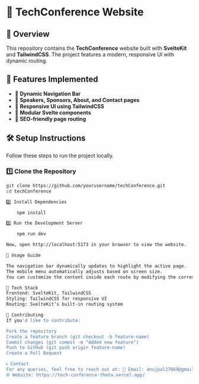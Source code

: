 
# 🎤 TechConference Website

## 📌 Overview
This repository contains the **TechConference** website built with **SvelteKit** and **TailwindCSS**. The project features a modern, responsive UI with dynamic routing.

## 🚀 Features Implemented
- 📌 **Dynamic Navigation Bar**  
- 📌 **Speakers, Sponsors, About, and Contact pages**  
- 📌 **Responsive UI using TailwindCSS**  
- 📌 **Modular Svelte components**  
- 📌 **SEO-friendly page routing**  

## 🛠️ Setup Instructions
Follow these steps to run the project locally.

### 1️⃣ Clone the Repository
```sh
git clone https://github.com/yourusername/techConference.git
cd techConference

2️⃣ Install Dependencies

    npm install

3️⃣ Run the Development Server

    npm run dev

Now, open http://localhost:5173 in your browser to view the website.

📜 Usage Guide

The navigation bar dynamically updates to highlight the active page.
The mobile menu automatically adjusts based on screen size.
You can customize the content inside each route by modifying the corresponding +page.svelte files.

🎨 Tech Stack
Frontend: SvelteKit, TailwindCSS
Styling: TailwindCSS for responsive UI
Routing: SvelteKit’s built-in routing system

🤝 Contributing
If you'd like to contribute:

Fork the repository
Create a feature branch (git checkout -b feature-name)
Commit changes (git commit -m "Added new feature")
Push to GitHub (git push origin feature-name)
Create a Pull Request

📞 Contact
For any queries, feel free to reach out at: 📧 Email: anujpal27669@gmail.com
🌐 Website: https://tech-conference-theta.vercel.app/
